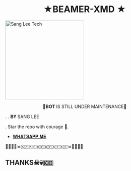<h1 align="center"> ★BEAMER-XMD ★ <br></h1>


<a href="https://github.com/beamer254"><img src="https://files.catbox.moe/9ngevx.jpg" width="250"        height="250" alt="Sang Lee Tech"/></a>




<p align="center">
🚀𝐁𝐎𝐓 IS STILL UNDER MAINTENANCE🚀  
         
  
  .  . 𝐁𝐘 SANG LEE  
  
  
  . Star the repo with courage 🌟.




- [𝐖𝐇𝐀𝐓𝐒𝐀𝐏𝐏 𝐌𝐄](https://wa.me/254116266407)


🚀🚀🏴‍☠️☠🇰🇪🇰🇪🇰🇪🇰🇪🇰🇪🇰🇪☠🏴‍☠️🚀🚀


## THANKS☠💀🇰🇪
  
